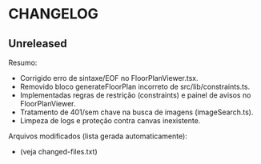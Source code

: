# CHANGELOG

## Unreleased

Resumo:
- Corrigido erro de sintaxe/EOF no FloorPlanViewer.tsx.
- Removido bloco generateFloorPlan incorreto de src/lib/constraints.ts.
- Implementadas regras de restrição (constraints) e painel de avisos no FloorPlanViewer.
- Tratamento de 401/sem chave na busca de imagens (imageSearch.ts).
- Limpeza de logs e proteção contra canvas inexistente.

Arquivos modificados (lista gerada automaticamente):
- (veja changed-files.txt)